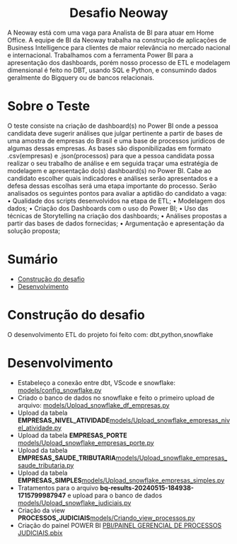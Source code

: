 <h1 align="center">Desafio Neoway</h1>

A Neoway está com uma vaga para Analista de BI para atuar em Home Office. A
equipe de BI da Neoway trabalha na construção de aplicações de Business Intelligence
para clientes de maior relevância no mercado nacional e internacional. Trabalhamos com a
ferramenta Power BI para a apresentação dos dashboards, porém nosso processo de ETL e
modelagem dimensional é feito no DBT, usando SQL e Python, e consumindo dados
geralmente do Bigquery ou de bancos relacionais.

# Sobre o Teste

O teste consiste na criação de dashboard(s) no Power BI onde a pessoa candidata
deve sugerir análises que julgar pertinente a partir de bases de uma amostra de empresas
do Brasil e uma base de processos jurídicos de algumas dessas empresas. As bases são
disponibilizadas em formato .csv(empresas) e .json(processos) para que a pessoa
candidata possa realizar o seu trabalho de análise e em seguida traçar uma estratégia de
modelagem e apresentação do(s) dashboard(s) no Power BI.
Cabe ao candidato escolher quais indicadores e análises serão apresentados e a
defesa dessas escolhas será uma etapa importante do processo.
Serão analisados os seguintes pontos para avaliar a aptidão do candidato a vaga:
• Qualidade dos scripts desenvolvidos na etapa de ETL;
• Modelagem dos dados;
• Criação dos Dashboards com o uso do Power BI;
• Uso das técnicas de Storytelling na criação dos dashboards;
• Análises propostas a partir das bases de dados fornecidas;
• Argumentação e apresentação da solução proposta;


# Sumário

- [Construção do desafio](#construção-do-desafio)
- [Desenvolvimento](#Desenvolvimento)




# Construção do desafio

O desenvolvimento ETL do projeto foi feito com: dbt,python,snowflake

# Desenvolvimento
* Estabeleço a conexão entre dbt, VScode e snowflake: [models/config_snowflake.py](https://github.com/Gpiratelo25/Projeto_Neoway_AnalistaBI/blob/Gpiratelo25-patch-1/models/config_snowflake.py)
* Criado o banco de dados no snowflake e feito o primeiro upload de arquivo: [models/Upload_snowflake_df_empresas.py](https://github.com/Gpiratelo25/Projeto_Neoway_AnalistaBI/blob/Gpiratelo25-patch-1/models/Upload_snowflake_df_empresas.py)
* Upload da tabela **EMPRESAS_NIVEL_ATIVIDADE**[models/Upload_snowflake_empresas_nivel_atividade.py](https://github.com/Gpiratelo25/Projeto_Neoway_AnalistaBI/blob/Gpiratelo25-patch-1/models/Upload_snowflake_empresas_nivel_atividade.py)
* Upload da tabela **EMPRESAS_PORTE** [models/Upload_snowflake_empresas_porte.py](https://github.com/Gpiratelo25/Projeto_Neoway_AnalistaBI/blob/Gpiratelo25-patch-1/models/Upload_snowflake_empresas_porte.py)
* Upload da tabela **EMPRESAS_SAUDE_TRIBUTARIA**[models/Upload_snowflake_empresas_saude_tributaria.py](https://github.com/Gpiratelo25/Projeto_Neoway_AnalistaBI/blob/Gpiratelo25-patch-1/models/Upload_snowflake_empresas_saude_tributaria.py)
* Upload da tabela **EMPRESAS_SIMPLES**[models/Upload_snowflake_empresas_simples.py](https://github.com/Gpiratelo25/Projeto_Neoway_AnalistaBI/blob/Gpiratelo25-patch-1/models/Upload_snowflake_empresas_simples.py)
* Tratamentos para o arquivo **bq-results-20240515-184938-1715799987947** e upload para o banco de dados [models/Upload_snowflake_judiciais.py](https://github.com/Gpiratelo25/Projeto_Neoway_AnalistaBI/blob/Gpiratelo25-patch-1/models/Upload_snowflake_judiciais.py)
* Criação da view **PROCESSOS_JUDICIAIS**[models/Criando_view_processos.py](https://github.com/Gpiratelo25/Projeto_Neoway_AnalistaBI/blob/Gpiratelo25-patch-1/models/Criando_view_processos.py)
* Criação do painel POWER BI [PBI/PAINEL GERENCIAL DE PROCESSOS JUDICIAIS.pbix](https://github.com/Gpiratelo25/Projeto_Neoway_AnalistaBI/blob/Gpiratelo25-patch-1/PBI/PAINEL%20GERENCIAL%20DE%20PROCESSOS%20JUDICIAIS.pbix)
